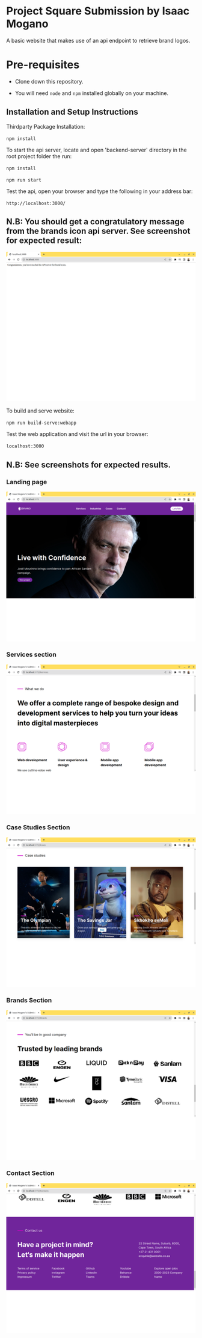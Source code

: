 # Project Square Submission by Isaac Mogano

A basic website that makes use of an api endpoint to retrieve brand logos.

# Pre-requisites

 - Clone down this repository.

 - You will need `node` and `npm` installed globally on your machine. 

## Installation and Setup Instructions

Thirdparty Package Installation:

`npm install`   

To start the api server, locate and open 'backend-server' directory in the root project folder the run:

`npm install`

`npm run start`

Test the api, open your browser and type the following in your address bar:

`http://localhost:3000/`

## N.B: You should get a congratulatory message from the brands icon api server. See screenshot for expected result:

![RunningServer](./screenshots/Screenshot%20from%202023-10-26%2012-07-03.png)  

To build and serve website:

`npm run build-serve:webapp`

Test the web application and visit the url in your browser:

`localhost:3000`

## N.B: See screenshots for expected results.

### Landing page

![LandingPageScreenshot](./screenshots/Screenshot%20from%202023-10-26%2012-04-36.png)
### Services section
![ServicesSectionScreenshot](./screenshots/Screenshot%20from%202023-10-26%2012-04-51.png)
### Case Studies Section
![CaseStudiesSectionScreenshot](./screenshots/Screenshot%20from%202023-10-26%2013-26-19.png) 
### Brands Section
![BrandsSectionScreenshot](./screenshots/Screenshot%20from%202023-10-26%2013-09-41.png) 
### Contact Section
![ContactSectionScreenshot](./screenshots/Screenshot%20from%202023-10-26%2012-05-31.png)
